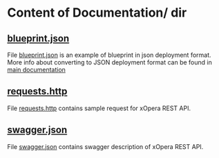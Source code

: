 # Content of Documentation/ dir
## [blueprint.json](blueprint.json)
File [blueprint.json](blueprint.json) is an example of blueprint in json deployment format.
More info about converting to JSON deployment format can be found in [main documentation](../../README.md)

## [requests.http](requests.http)
File [requests.http](requests.http) contains sample request for xOpera REST API.


## [swagger.json](swagger.json)
File [swagger.json](swagger.json) contains swagger description of xOpera REST API.
